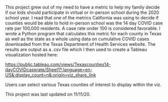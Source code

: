 This project grew out of my need to have a metric to help my family decide if our kids should participate in virtual or in-person school during the 2020 school year.  I read that one of the metrics California was using to decide if counties would be able to hold in-person school was the 14 day COVID case rate per 100,000 residents.  A case rate under 100 is considered favorable.  I wrote a Python program that calculates this metric for each county in Texas as well as the state as a whole using data on cumulative COVID cases downloaded from the Texas Department of Health Services website. The results are output as a .csv file which I then used to create a Tableau visualization hosted here:

https://public.tableau.com/views/Texascounties14-dayCOVIDcaserate/Sheet1?:language=en-US&:display_count=n&:origin=viz_share_link

Users can select various Texas counties of interest to display within the viz.

This project was last updated on 11/11/20.  
